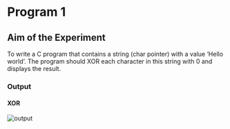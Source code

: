 # Program 1

## Aim of the Experiment
To write a C program that contains a string (char pointer) with a value ‘Hello world’. The program should XOR each character in this string with 0 and displays the result.


### Output
 
 #### XOR

![output](XORimage.png)


